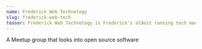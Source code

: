 ```yaml
---
name: Frederick Web Technology
slug: frederick-web-tech
teaser: Frederick Web Technology is Frederick's oldest running tech meetup group. This group digs into the tech and programming languages that make the web work from frontend to backend.
---
```

A Meetup group that looks into open source software
